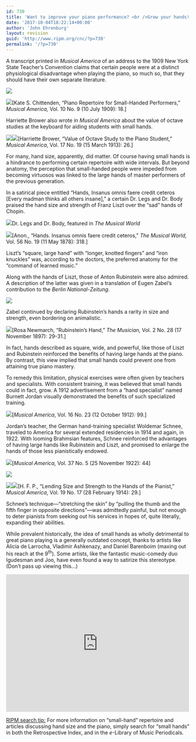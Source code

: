 ```yaml
---
id: 730
title: 'Want to improve your piano performance? <br />Grow your hands!'
date: '2017-10-04T18:22:14+00:00'
author: 'John Ehrenburg'
layout: revision
guid: 'http://www.ripm.org/cnc/?p=730'
permalink: '/?p=730'
---
```


A transcript printed in *Musical America* of an address to the 1909 New York State Teacher’s Convention claims that certain people were at a distinct physiological disadvantage when playing the piano, so much so, that they should have their own separate literature.

![](http://www.ripm.org/cnc/wp-content/uploads/2017/10/1-Hands.png)

![](http://www.ripm.org/cnc/wp-content/uploads/2017/10/2-Hands.png)\[Kate S. Chittenden, “Piano Repertoire for Small-Handed Performers,” *Musical America,* Vol. 10 No. 9 (10 July 1909): 18.\]

Harriette Brower also wrote in *Musical America* about the value of octave studies at the keyboard for aiding students with small hands.

![](http://www.ripm.org/cnc/wp-content/uploads/2017/10/3-Hands.png)![](http://www.ripm.org/cnc/wp-content/uploads/2017/10/4-Hands.png)\[Harriette Brower, “Value of Octave Study to the Piano Student,” *Musical America*, Vol. 17 No. 19 (15 March 1913): 26.\]

For many, hand size, apparently, did matter. Of course having small hands is a hindrance to performing certain repertoire with wide intervals. But beyond anatomy, the perception that small-handed people were impeded from becoming virtuosos was linked to the large hands of master performers of the previous generation.

In a satirical piece entitled “Hands, Insanus omnis faere credit ceteros \[Every madman thinks all others insane\],” a certain Dr. Legs and Dr. Body praised the hand size and strength of Franz Liszt over the “sad” hands of Chopin.

![](http://www.ripm.org/cnc/wp-content/uploads/2017/10/5-Hands.png)Dr. Legs and Dr. Body, featured in *The Musical World*

*![](http://www.ripm.org/cnc/wp-content/uploads/2017/10/6-Hands.png)*\[Anon., “Hands. Insanus omnis faere credit ceteros,” *The Musical World,* Vol. 56 No. 19 (11 May 1878): 318.\]

Liszt’s “square, large hand” with “longer, knotted fingers” and “iron knuckles” was, according to the doctors, the preferred anatomy for the “command of learned music.”

Along with the hands of Liszt, those of Anton Rubinstein were also admired. A description of the latter was given in a translation of Eugen Zabel’s contribution to the *Berlin National-Zeitung.*

![](http://www.ripm.org/cnc/wp-content/uploads/2017/10/7-Hands.png)

Zabel continued by declaring Rubinstein’s hands a rarity in size and strength, even bordering on animalistic.

![](http://www.ripm.org/cnc/wp-content/uploads/2017/10/8-Hands.png)\[Rosa Newmarch, “Rubinstein’s Hand,” *The Musician,* Vol. 2 No. 28 (17 November 1897): 29-31.\]

In fact, hands described as square, wide, and powerful, like those of Liszt and Rubinstein reinforced the benefits of having large hands at the piano. By contrast, this view implied that small hands could prevent one from attaining true piano mastery.

To remedy this limitation, physical exercises were often given by teachers and specialists. With consistent training, it was believed that small hands could in fact, grow. A 1912 advertisement from a “hand specialist” named Burnett Jordan visually demonstrated the benefits of such specialized training.

![](http://www.ripm.org/cnc/wp-content/uploads/2017/10/9-Hands.png)\[*Musical America*, Vol. 16 No. 23 (12 October 1912): 99.\]

Jordan’s teacher, the German hand-training specialist Woldemar Schnee, traveled to America for several extended residencies in 1914 and again, in 1922. With looming Brahmsian features, Schnee reinforced the advantages of having large hands like Rubinstein and Liszt, and promised to enlarge the hands of those less pianistically endowed.

![](http://www.ripm.org/cnc/wp-content/uploads/2017/10/10-Hands.png)\[*Musical America,* Vol. 37 No. 5 (25 November 1922): 44\]

![](http://www.ripm.org/cnc/wp-content/uploads/2017/10/14-Hands.png)

![](http://www.ripm.org/cnc/wp-content/uploads/2017/10/12-Hands.png)![](http://www.ripm.org/cnc/wp-content/uploads/2017/10/13-Hands.png)\[H. F. P., “Lending Size and Strength to the Hands of the Pianist,” *Musical America*, Vol. 19 No. 17 (28 February 1914): 29.\]

Schnee’s technique—“stretching the skin” by “pulling the thumb and the fifth finger in opposite directions”—was admittedly painful, but not enough to deter pianists from seeking out his services in hopes of, quite literally, expanding their abilities.

While prevalent historically, the idea of small hands as wholly detrimental to great piano playing is a generally outdated concept, thanks to artists like Alicia de Larrocha, Vladimir Ashkenazy, and Daniel Barenboim (maxing out his reach at the 9<sup>th</sup>). Some artists, like the fantastic music-comedy duo Igudesman and Joo, have even found a way to satirize this stereotype. (Don’t pass up viewing this…)

<iframe allow="accelerometer; autoplay; clipboard-write; encrypted-media; gyroscope; picture-in-picture" allowfullscreen="" frameborder="0" height="375" loading="lazy" src="https://www.youtube.com/embed/ifKKlhYF53w?feature=oembed" title="IGUDESMAN & JOO - Rachmaninov had big Hands" width="500"></iframe>

<u>RIPM search tip:</u> For more information on “small-hand” repertoire and articles discussing hand size and the piano, simply search for “small hands” in both the Retrospective Index, and in the *e*-Library of Music Periodicals.